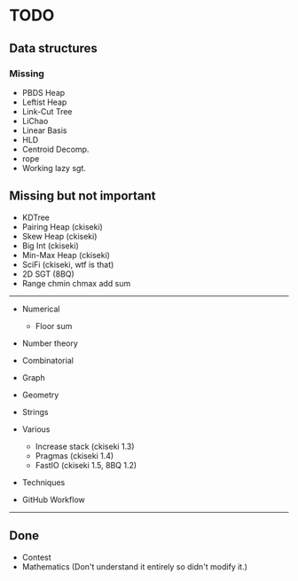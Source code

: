 # TODO

## Data structures

### Missing
- PBDS Heap
- Leftist Heap
- Link-Cut Tree
- LiChao
- Linear Basis
- HLD
- Centroid Decomp.
- rope
- Working lazy sgt.

## Missing but not important
- KDTree
- Pairing Heap (ckiseki)
- Skew Heap (ckiseki)
- Big Int (ckiseki)
- Min-Max Heap (ckiseki)
- SciFi (ckiseki, wtf is that)
- 2D SGT (8BQ)
- Range chmin chmax add sum

---

- Numerical
    - Floor sum
- Number theory
- Combinatorial
- Graph
- Geometry
- Strings
- Various
    - Increase stack (ckiseki 1.3)
    - Pragmas (ckiseki 1.4)
    - FastIO (ckiseki 1.5, 8BQ 1.2)
- Techniques

- GitHub Workflow



---

## Done

- Contest
- Mathematics (Don't understand it entirely so didn't modify it.)
